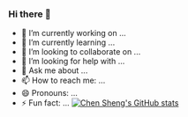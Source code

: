 ### Hi there 👋

- 🔭 I’m currently working on ...
- 🌱 I’m currently learning ...
- 👯 I’m looking to collaborate on ...
- 🤔 I’m looking for help with ...
- 💬 Ask me about ...
- 📫 How to reach me: ...
- 😄 Pronouns: ...
- ⚡ Fun fact: ...
[![Chen Sheng's GitHub stats](https://github-readme-stats.vercel.app/api?username=ChenSheng6869&count_private=true&theme=gotham)](https://github.com/ChenSheng6869/github-readme-stats)
